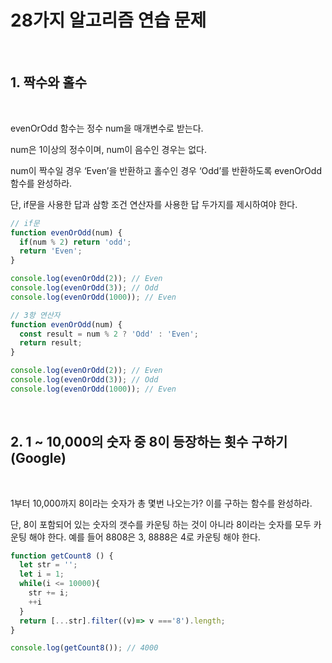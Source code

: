 # 28가지 알고리즘 연습 문제

<br>

## 1. 짝수와 홀수

<br>

evenOrOdd 함수는 정수 num을 매개변수로 받는다. 

num은 1이상의 정수이며, num이 음수인 경우는 없다. 

num이 짝수일 경우 ‘Even’을 반환하고 홀수인 경우 ‘Odd’를 반환하도록 evenOrOdd 함수를 완성하라.

단, if문을 사용한 답과 삼항 조건 연산자를 사용한 답 두가지를 제시하여야 한다.

```jsx
// if문
function evenOrOdd(num) {
  if(num % 2) return 'odd';
  return 'Even';
}

console.log(evenOrOdd(2)); // Even
console.log(evenOrOdd(3)); // Odd
console.log(evenOrOdd(1000)); // Even

// 3항 연산자
function evenOrOdd(num) {
  const result = num % 2 ? 'Odd' : 'Even';
  return result;
}

console.log(evenOrOdd(2)); // Even
console.log(evenOrOdd(3)); // Odd
console.log(evenOrOdd(1000)); // Even
```

<br>

## 2. 1 ~ 10,000의 숫자 중 8이 등장하는 횟수 구하기 (Google)

<br>

1부터 10,000까지 8이라는 숫자가 총 몇번 나오는가? 이를 구하는 함수를 완성하라.

단, 8이 포함되어 있는 숫자의 갯수를 카운팅 하는 것이 아니라 8이라는 숫자를 모두 카운팅 해야 한다. 예를 들어 8808은 3, 8888은 4로 카운팅 해야 한다.

```jsx
function getCount8 () {
  let str = '';
  let i = 1;
  while(i <= 10000){
    str += i;
    ++i
  }
  return [...str].filter((v)=> v ==='8').length;
}

console.log(getCount8()); // 4000
```